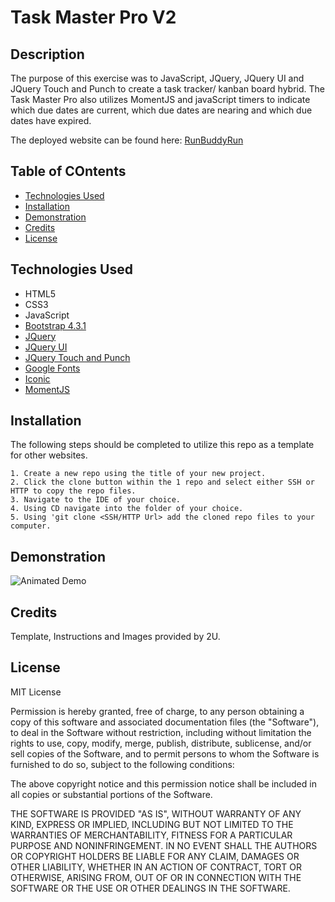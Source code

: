 # Task Master Pro V2

## Description 
 
The purpose of this exercise was to JavaScript, JQuery, JQuery UI and JQuery Touch and Punch to create a task tracker/ kanban board hybrid. The Task Master Pro also utilizes MomentJS and javaScript timers to indicate which due dates are current, which due dates are nearing and which due dates have expired. 

The deployed website can be found here: [RunBuddyRun](https://d-taylor6403.github.io/taskmaster-pro-v2/)


## Table of COntents

* [Technologies Used](#Technologies)
* [Installation](#installation)
* [Demonstration](#demonstration)
* [Credits](#credits)
* [License](#license)


## Technologies Used

* HTML5
* CSS3
* JavaScript
* [Bootstrap 4.3.1](https://getbootstrap.com/)
* [JQuery](https://jquery.com/)
* [JQuery UI](https://jqueryui.com/) 
* [JQuery Touch and Punch](https://github.com/furf/jquery-ui-touch-punch)
* [Google Fonts](https://fonts.google.com/)
* [Iconic](https://useiconic.com/icons/)
* [MomentJS](https://momentjs.com/)

## Installation

The following steps should be completed to utilize this repo as a template for other websites.

    1. Create a new repo using the title of your new project.
    2. Click the clone button within the 1 repo and select either SSH or HTTP to copy the repo files. 
    3. Navigate to the IDE of your choice.
    4. Using CD navigate into the folder of your choice.
    5. Using 'git clone <SSH/HTTP Url> add the cloned repo files to your computer.
    

## Demonstration

![Animated Demo]()


## Credits

Template, Instructions and Images provided by 2U.

## License

MIT License

Permission is hereby granted, free of charge, to any person obtaining a copy
of this software and associated documentation files (the "Software"), to deal
in the Software without restriction, including without limitation the rights
to use, copy, modify, merge, publish, distribute, sublicense, and/or sell
copies of the Software, and to permit persons to whom the Software is
furnished to do so, subject to the following conditions:

The above copyright notice and this permission notice shall be included in all
copies or substantial portions of the Software.

THE SOFTWARE IS PROVIDED "AS IS", WITHOUT WARRANTY OF ANY KIND, EXPRESS OR
IMPLIED, INCLUDING BUT NOT LIMITED TO THE WARRANTIES OF MERCHANTABILITY,
FITNESS FOR A PARTICULAR PURPOSE AND NONINFRINGEMENT. IN NO EVENT SHALL THE
AUTHORS OR COPYRIGHT HOLDERS BE LIABLE FOR ANY CLAIM, DAMAGES OR OTHER
LIABILITY, WHETHER IN AN ACTION OF CONTRACT, TORT OR OTHERWISE, ARISING FROM,
OUT OF OR IN CONNECTION WITH THE SOFTWARE OR THE USE OR OTHER DEALINGS IN THE
SOFTWARE.

